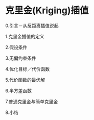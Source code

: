 # 克里金(Kriging)插值

  0.引言－从反距离插值说起 

  1.克里金插值的定义 

  2.假设条件 

  3.无偏约束条件 

  4.优化目标／代价函数 

  5.代价函数的最优解 

  6.半方差函数 

  7.普通克里金与简单克里金 

  8.小结



